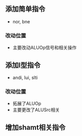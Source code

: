 ## 添加简单指令  
  
- nor, bne   
  
### 改动位置  
  
- 主要改动ALUOp信号和相关操作  

## 添加I型指令

- andi, lui, slti

### 改动位置  
  
- 拓展了ALUOp
- 主要更改了ALUSrc相关  
  
## 增加shamt相关指令

